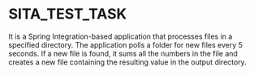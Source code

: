 # SITA_TEST_TASK
It is a Spring Integration-based application that processes files in a specified directory. The application polls a folder for new files every 5 seconds. If a new file is found, it sums all the numbers in the file and creates a new file containing the resulting value in the output directory.
